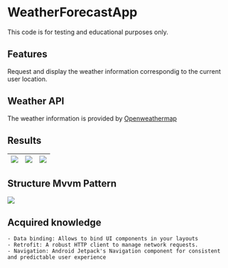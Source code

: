 # WeatherForecastApp

This code is for testing and educational purposes only.

## Features

Request and display the weather information correspondig to the current user location.

## Weather API

The weather information is provided by  [Openweathermap ](https://openweathermap.org)

## Results

| ![](https://www.img.in.th/images/18e42fe231a1087bb363f74789020fc1.png) | ![](https://www.img.in.th/images/a63765502c68d2cd614685aa35bbfb42.png) | ![](https://www.img.in.th/images/51c708194c8c73b6c8d41dbffa05a46f.png) |
| ------------------------------------------------------------ | ------------------------------------------------------------ | ------------------------------------------------------------ |



## Structure Mvvm Pattern

 ![](https://www.img.in.th/images/9ab2dfe9f0a7368a86b4394a0d0a5512.png)



## Acquired knowledge

	- Data binding: Allows to bind UI components in your layouts
	- Retrofit: A robust HTTP client to manage network requests.
	- Navigation: Android Jetpack's Navigation component for consistent and predictable user experience

